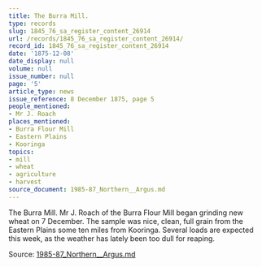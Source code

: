 ```yaml
---
title: The Burra Mill.
type: records
slug: 1845_76_sa_register_content_26914
url: /records/1845_76_sa_register_content_26914/
record_id: 1845_76_sa_register_content_26914
date: '1875-12-08'
date_display: null
volume: null
issue_number: null
page: '5'
article_type: news
issue_reference: 8 December 1875, page 5
people_mentioned:
- Mr J. Roach
places_mentioned:
- Burra Flour Mill
- Eastern Plains
- Kooringa
topics:
- mill
- wheat
- agriculture
- harvest
source_document: 1985-87_Northern__Argus.md
---
```


The Burra Mill.  Mr J. Roach of the Burra Flour Mill began grinding new wheat on 7 December.  The sample was nice, clean, full grain from the Eastern Plains some ten miles from Kooringa.  Several loads are expected this week, as the weather has lately been too dull for reaping.

Source: [1985-87_Northern__Argus.md](/downloads/markdown/1985-87_Northern__Argus.md)
